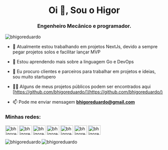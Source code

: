 <h1 align="center">Oi 👋, Sou o Higor</h1>
<h3 align="center">Engenheiro Mecânico e programador.</h3>

<p align="left"> <img src="https://komarev.com/ghpvc/?username=bhigoreduardo&label=Profile%20views&color=0e75b6&style=flat" alt="bhigoreduardo" /> </p>

- 🔭 Atualmente estou trabalhando em projetos NextJs, devido a sempre pegar projetos solos e facilitar lançar MVP

- 🌱 Estou aprendendo mais sobre a linguagem Go e DevOps

- 🤝 Eu procuro clientes e parceiros para trabalhar em projetos e ideias, sou muito startupero

- 👨‍💻 Alguns de meus projetos públicos podem ser encontrados aqui [https://github.com/bhigoreduardo/](https://github.com/bhigoreduardo/)

- 📫 Pode me enviar mensagem **bhigoreduardo@gmail.com**

<h3 align="left">Minhas redes:</h3>
<p align="left">
<a href="https://twitter.com/bhigoreduardo" target="blank"><img align="center" src="https://raw.githubusercontent.com/rahuldkjain/github-profile-readme-generator/master/src/images/icons/Social/twitter.svg" alt="bhigoreduardo" height="30" width="40" /></a>
<a href="https://linkedin.com/in/bhigoreduardo" target="blank"><img align="center" src="https://raw.githubusercontent.com/rahuldkjain/github-profile-readme-generator/master/src/images/icons/Social/linked-in-alt.svg" alt="bhigoreduardo" height="30" width="40" /></a>
<a href="https://fb.com/bhigoreduardo" target="blank"><img align="center" src="https://raw.githubusercontent.com/rahuldkjain/github-profile-readme-generator/master/src/images/icons/Social/facebook.svg" alt="bhigoreduardo" height="30" width="40" /></a>
<a href="https://instagram.com/bhigoreduardo" target="blank"><img align="center" src="https://raw.githubusercontent.com/rahuldkjain/github-profile-readme-generator/master/src/images/icons/Social/instagram.svg" alt="bhigoreduardo" height="30" width="40" /></a>
<a href="https://dribbble.com/bhigoreduardo" target="blank"><img align="center" src="https://raw.githubusercontent.com/rahuldkjain/github-profile-readme-generator/master/src/images/icons/Social/dribbble.svg" alt="bhigoreduardo" height="30" width="40" /></a>
<a href="https://www.behance.net/bhigoreduardo" target="blank"><img align="center" src="https://raw.githubusercontent.com/rahuldkjain/github-profile-readme-generator/master/src/images/icons/Social/behance.svg" alt="bhigoreduardo" height="30" width="40" /></a>
<a href="https://discord.gg/bhigoreduardo" target="blank"><img align="center" src="https://raw.githubusercontent.com/rahuldkjain/github-profile-readme-generator/master/src/images/icons/Social/discord.svg" alt="bhigoreduardo" height="30" width="40" /></a>
</p>

<p>
<img align="left" src="https://github-readme-stats.vercel.app/api/top-langs?username=bhigoreduardo&show_icons=true&theme=radical&locale=en&layout=compact" alt="bhigoreduardo" />
<img align="center" src="https://github-readme-stats.vercel.app/api?username=bhigoreduardo&show_icons=true&theme=dracula&locale=en" alt="bhigoreduardo" />
</p>
